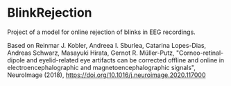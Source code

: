 # BlinkRejection
Project of a model for online rejection of blinks in EEG recordings. 

Based on Reinmar J. Kobler, Andreea I. Sburlea, Catarina Lopes-Dias, Andreas Schwarz,
Masayuki Hirata, Gernot R. Müller-Putz, "Corneo-retinal-dipole and eyelid-related eye artifacts can be corrected offline and online in electroencephalographic and magnetoencephalographic signals", NeuroImage (2018), https://doi.org/10.1016/j.neuroimage.2020.117000
